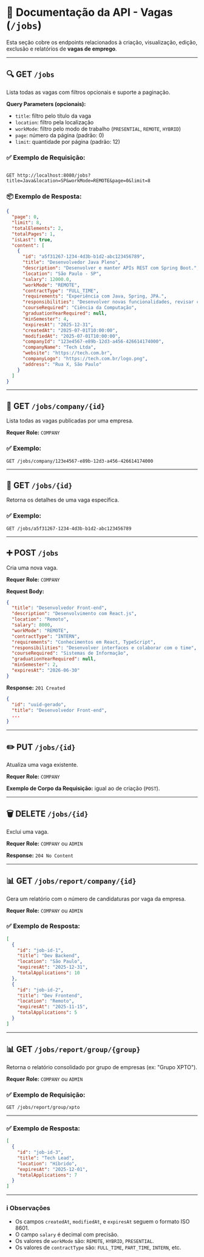 # 📄 Documentação da API - Vagas (`/jobs`)

Esta seção cobre os endpoints relacionados à criação, visualização, edição, exclusão e relatórios de **vagas de emprego**.

---

## 🔍 GET `/jobs`

Lista todas as vagas com filtros opcionais e suporte a paginação.

**Query Parameters (opcionais):**

- `title`: filtro pelo título da vaga
- `location`: filtro pela localização
- `workMode`: filtro pelo modo de trabalho (`PRESENTIAL`, `REMOTE`, `HYBRID`)
- `page`: número da página (padrão: 0)
- `limit`: quantidade por página (padrão: 12)

### ✅ Exemplo de Requisição:

```

GET http://localhost:8080/jobs?title=Java&location=SP&workMode=REMOTE&page=0&limit=8

```

### 📦 Exemplo de Resposta:

```json
{
  "page": 0,
  "limit": 8,
  "totalElements": 2,
  "totalPages": 1,
  "isLast": true,
  "content": [
    {
      "id": "a5f31267-1234-4d3b-b1d2-abc123456789",
      "title": "Desenvolvedor Java Pleno",
      "description": "Desenvolver e manter APIs REST com Spring Boot.",
      "location": "São Paulo - SP",
      "salary": 12000.0,
      "workMode": "REMOTE",
      "contractType": "FULL_TIME",
      "requirements": "Experiência com Java, Spring, JPA.",
      "responsibilities": "Desenvolver novas funcionalidades, revisar código.",
      "courseRequired": "Ciência da Computação",
      "graduationYearRequired": null,
      "minSemester": 4,
      "expiresAt": "2025-12-31",
      "createdAt": "2025-07-01T10:00:00",
      "modifiedAt": "2025-07-01T10:00:00",
      "companyId": "123e4567-e89b-12d3-a456-426614174000",
      "companyName": "Tech Ltda",
      "website": "https://tech.com.br",
      "companyLogo": "https://tech.com.br/logo.png",
      "address": "Rua X, São Paulo"
    }
  ]
}
```

---

## 🏢 GET `/jobs/company/{id}`

Lista todas as vagas publicadas por uma empresa.

**Requer Role:** `COMPANY`

### ✅ Exemplo:

```
GET /jobs/company/123e4567-e89b-12d3-a456-426614174000
```

---

## 🔎 GET `/jobs/{id}`

Retorna os detalhes de uma vaga específica.

### ✅ Exemplo:

```
GET /jobs/a5f31267-1234-4d3b-b1d2-abc123456789
```

---

## ➕ POST `/jobs`

Cria uma nova vaga.

**Requer Role:** `COMPANY`

**Request Body:**

```json
{
  "title": "Desenvolvedor Front-end",
  "description": "Desenvolvimento com React.js",
  "location": "Remoto",
  "salary": 8000,
  "workMode": "REMOTE",
  "contractType": "INTERN",
  "requirements": "Conhecimentos em React, TypeScript",
  "responsibilities": "Desenvolver interfaces e colaborar com o time",
  "courseRequired": "Sistemas de Informação",
  "graduationYearRequired": null,
  "minSemester": 2,
  "expiresAt": "2026-06-30"
}
```

**Response:** `201 Created`

```json
{
  "id": "uuid-gerado",
  "title": "Desenvolvedor Front-end",
  ...
}
```

---

## ✏️ PUT `/jobs/{id}`

Atualiza uma vaga existente.

**Requer Role:** `COMPANY`

**Exemplo de Corpo da Requisição:** igual ao de criação (`POST`).

---

## 🗑️ DELETE `/jobs/{id}`

Exclui uma vaga.

**Requer Role:** `COMPANY` ou `ADMIN`

**Response:** `204 No Content`

---

## 📊 GET `/jobs/report/company/{id}`

Gera um relatório com o número de candidaturas por vaga da empresa.

**Requer Role:** `COMPANY` ou `ADMIN`

### ✅ Exemplo de Resposta:

```json
[
  {
    "id": "job-id-1",
    "title": "Dev Backend",
    "location": "São Paulo",
    "expiresAt": "2025-12-31",
    "totalApplications": 10
  },
  {
    "id": "job-id-2",
    "title": "Dev Frontend",
    "location": "Remoto",
    "expiresAt": "2025-11-15",
    "totalApplications": 5
  }
]
```

---

## 📊 GET `/jobs/report/group/{group}`

Retorna o relatório consolidado por grupo de empresas (ex: "Grupo XPTO").

**Requer Role:** `COMPANY` ou `ADMIN`

### ✅ Exemplo de Requisição:

```
GET /jobs/report/group/xpto
```

---

### ✅ Exemplo de Resposta:

```json
[
  {
    "id": "job-id-3",
    "title": "Tech Lead",
    "location": "Híbrido",
    "expiresAt": "2025-12-01",
    "totalApplications": 7
  }
]
```

---

### ℹ️ Observações

- Os campos `createdAt`, `modifiedAt`, e `expiresAt` seguem o formato ISO 8601.
- O campo `salary` é decimal com precisão.
- Os valores de `workMode` são: `REMOTE`, `HYBRID`, `PRESENTIAL`.
- Os valores de `contractType` são: `FULL_TIME`, `PART_TIME`, `INTERN`, etc.
